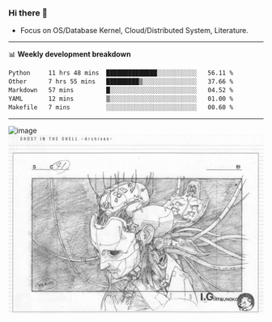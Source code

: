 ### Hi there 👋
<!-- * Daily Meditation via Leetcode/Competitive-Programming. -->
* Focus on OS/Database Kernel, Cloud/Distributed System, Literature.

-------

📊 **Weekly development breakdown**
<!--START_SECTION:waka-->

```txt
Python     11 hrs 48 mins  ██████████████░░░░░░░░░░░   56.11 %
Other      7 hrs 55 mins   █████████▒░░░░░░░░░░░░░░░   37.66 %
Markdown   57 mins         █░░░░░░░░░░░░░░░░░░░░░░░░   04.52 %
YAML       12 mins         ▒░░░░░░░░░░░░░░░░░░░░░░░░   01.00 %
Makefile   7 mins          ░░░░░░░░░░░░░░░░░░░░░░░░░   00.60 %
```

<!--END_SECTION:waka-->

-------

<!-- [![Leetcode Stats](https://leetcard.jacoblin.cool/hzhang413?font=Fira+Mono)](https://leetcode.com/fxrc) -->
![image](./cyberpunk-ghost-in-the-shell.gif)
![image](./gis-archive.png)
